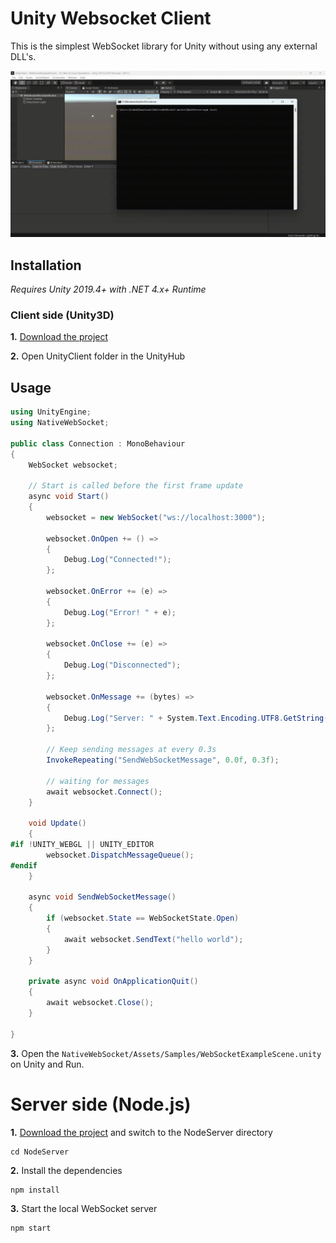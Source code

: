 # Unity Websocket Client 

This is the simplest WebSocket library for Unity without using any external DLL's.

![dmeo](Demos/demo.gif)

## Installation

*Requires Unity 2019.4+ with .NET 4.x+ Runtime*

### Client side (Unity3D)
**1.** [Download the project](https://github.com/codemaker2015/Unity-Websocket-Client/archive/refs/heads/master.zip)

**2.** Open UnityClient folder in the UnityHub


## Usage

```csharp
using UnityEngine;
using NativeWebSocket;

public class Connection : MonoBehaviour
{
    WebSocket websocket;

    // Start is called before the first frame update
    async void Start()
    {
        websocket = new WebSocket("ws://localhost:3000");

        websocket.OnOpen += () =>
        {
            Debug.Log("Connected!");
        };

        websocket.OnError += (e) =>
        {
            Debug.Log("Error! " + e);
        };

        websocket.OnClose += (e) =>
        {
            Debug.Log("Disconnected");
        };

        websocket.OnMessage += (bytes) =>
        {
            Debug.Log("Server: " + System.Text.Encoding.UTF8.GetString(bytes));
        };

        // Keep sending messages at every 0.3s
        InvokeRepeating("SendWebSocketMessage", 0.0f, 0.3f);

        // waiting for messages
        await websocket.Connect();
    }

    void Update()
    {
#if !UNITY_WEBGL || UNITY_EDITOR
        websocket.DispatchMessageQueue();
#endif
    }

    async void SendWebSocketMessage()
    {
        if (websocket.State == WebSocketState.Open)
        {
            await websocket.SendText("hello world");
        }
    }

    private async void OnApplicationQuit()
    {
        await websocket.Close();
    }

}
```

**3.** Open the `NativeWebSocket/Assets/Samples/WebSocketExampleScene.unity` on Unity and Run.


# Server side (Node.js)

**1.** [Download the project](https://github.com/codemaker2015/Unity-Websocket-Client/archive/refs/heads/master.zip) and switch to the NodeServer directory

```
cd NodeServer
```

**2.** Install the dependencies

```
npm install
```

**3.** Start the local WebSocket server

```
npm start
```
